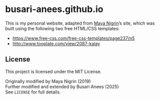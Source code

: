 # busari-anees.github.io

This is my personal website, adapted from [Maya Nigrin](https://github.com/mayigrin)’s site, which was built using the following two free HTML/CSS templates:
  - https://www.free-css.com/free-css-templates/page237/n5  
  - http://www.tooplate.com/view/2087-kalay

## License

This project is licensed under the MIT License.

Originally modified by Maya Nigrin (2019)  
Further modified and extended by Busari Anees (2025)  
See `LICENSE` for full details.